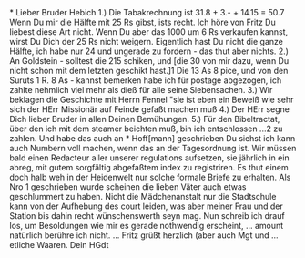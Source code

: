  <? Ende April 41>*
Lieber Bruder Hebich

1.) Die Tabakrechnung ist 31.8 + 3.- <Cooly> + 14.15 <taxes> = 50.7 Wenn Du mir die Hälfte mit 25 Rs gibst, ists recht. Ich höre von Fritz Du liebest diese Art nicht. Wenn Du aber das 1000 um 6 Rs verkaufen kannst, wirst Du Dich der 25 Rs nicht weigern. Eigentlich hast Du nicht die ganze Hälfte, ich habe nur 24 und ungerade zu fordern - das thut aber nichts. 2.) An Goldstein - solltest die 215 schiken, und [die 30 von mir dazu, wenn Du nicht schon mit dem letzten geschikt hast.]1 Die 13 As 8 pice, und von den Suruts 1 R. 8 As - kannst bemerken habe ich für postage abgezogen, ich zahlte nehmlich viel mehr als dieß für alle seine Siebensachen. 3.) Wir beklagen die Geschichte mit Herrn Fennel "sie ist eben ein Beweiß wie sehr sich der HErr Missionär auf Feinde gefaßt machen muß 4.) Der HErr segne Dich lieber Bruder in allen Deinen Bemühungen. 5.) Für den Bibeltractat, über den ich mit dem steamer beichten muß, bin ich entschlossen ...2 zu zahlen. Und habe das auch an <am 20/4>* Hoff[mann] geschrieben

Du siehst ich kann auch Numbern voll machen, wenn das an der Tagesordnung ist. Wir müssen bald einen Redacteur aller unserer regulations aufsetzen, sie jährlich in ein abreg‚ mit gutem sorgfältig abgefaßtem index zu registriren. Es thut einem doch halb weh in der Heidenwelt nur solche formale Briefe zu erhalten. Als Nro 1 geschrieben wurde scheinen die lieben Väter auch etwas geschlummert zu haben. Nicht die Mädchenanstalt nur die Stadtschule kann von der Aufhebung des court leiden, was aber meiner Frau und der Station bis dahin recht wünschenswerth seyn mag.

Nun schreib ich drauf los, um Besoldungen wie mir es gerade nothwendig erscheint, ... amount natürlich berühre ich nicht. ... Fritz grüßt herzlich (aber auch Mgt und ... etliche Waaren.
 Dein HGdt


